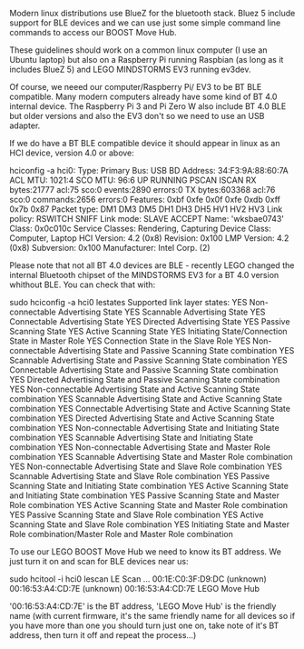 Modern linux distributions use BlueZ for the bluetooth stack.
Bluez 5 include support for BLE devices and we can use just some simple command line commands to access our BOOST Move Hub.

These guidelines should work on a common linux computer (I use an Ubuntu laptop) but also on a Raspberry Pi running Raspbian (as long as it includes BlueZ 5) and LEGO MINDSTORMS EV3 running ev3dev.

Of course, we neeed our computer/Raspberry Pi/ EV3 to be BT BLE compatible. Many modern computers already have some kind of BT 4.0 internal device. The Raspberry Pi 3 and Pi Zero W also include BT 4.0 BLE but older versions and also the EV3 don't so we need to use an USB adapter.

If we do have a BT BLE compatible device it should appear in linux as an HCI device, version 4.0 or above:

hciconfig -a
hci0:	Type: Primary  Bus: USB
	BD Address: 34:F3:9A:88:60:7A  ACL MTU: 1021:4  SCO MTU: 96:6
	UP RUNNING PSCAN ISCAN 
	RX bytes:21777 acl:75 sco:0 events:2890 errors:0
	TX bytes:603368 acl:76 sco:0 commands:2656 errors:0
	Features: 0xbf 0xfe 0x0f 0xfe 0xdb 0xff 0x7b 0x87
	Packet type: DM1 DM3 DM5 DH1 DH3 DH5 HV1 HV2 HV3 
	Link policy: RSWITCH SNIFF 
	Link mode: SLAVE ACCEPT 
	Name: 'wksbae0743'
	Class: 0x0c010c
	Service Classes: Rendering, Capturing
	Device Class: Computer, Laptop
	HCI Version: 4.2 (0x8)  Revision: 0x100
	LMP Version: 4.2 (0x8)  Subversion: 0x100
	Manufacturer: Intel Corp. (2)

Please note that not all BT 4.0 devices are BLE - recently LEGO changed the internal Bluetooth chipset of the MINDSTORMS EV3 for a BT 4.0 version whithout BLE. You can check that with:

sudo hciconfig -a hci0 lestates
Supported link layer states:
	YES Non-connectable Advertising State
	YES Scannable Advertising State
	YES Connectable Advertising State
	YES Directed Advertising State
	YES Passive Scanning State
	YES Active Scanning State
	YES Initiating State/Connection State in Master Role
	YES Connection State in the Slave Role
	YES Non-connectable Advertising State and Passive Scanning State combination
	YES Scannable Advertising State and Passive Scanning State combination
	YES Connectable Advertising State and Passive Scanning State combination
	YES Directed Advertising State and Passive Scanning State combination
	YES Non-connectable Advertising State and Active Scanning State combination
	YES Scannable Advertising State and Active Scanning State combination
	YES Connectable Advertising State and Active Scanning State combination
	YES Directed Advertising State and Active Scanning State combination
	YES Non-connectable Advertising State and Initiating State combination
	YES Scannable Advertising State and Initiating State combination
	YES Non-connectable Advertising State and Master Role combination
	YES Scannable Advertising State and Master Role combination
	YES Non-connectable Advertising State and Slave Role combination
	YES Scannable Advertising State and Slave Role combination
	YES Passive Scanning State and Initiating State combination
	YES Active Scanning State and Initiating State combination
	YES Passive Scanning State and Master Role combination
	YES Active Scanning State and Master Role combination
	YES Passive Scanning State and Slave Role combination
	YES Active Scanning State and Slave Role combination
	YES Initiating State and Master Role combination/Master Role and Master Role combination

To use our LEGO BOOST Move Hub we need to know its BT address. We just turn it on and scan for BLE devices near us:

sudo hcitool -i hci0 lescan
LE Scan ...
00:1E:C0:3F:D9:DC (unknown)
00:16:53:A4:CD:7E (unknown)
00:16:53:A4:CD:7E LEGO Move Hub

'00:16:53:A4:CD:7E' is the BT address, 'LEGO Move Hub' is the friendly name (with current firmware, it's the same friendly name for all devices so if you have more than one you should turn just one on, take note of it's BT address, then turn it off and repeat the process...)
